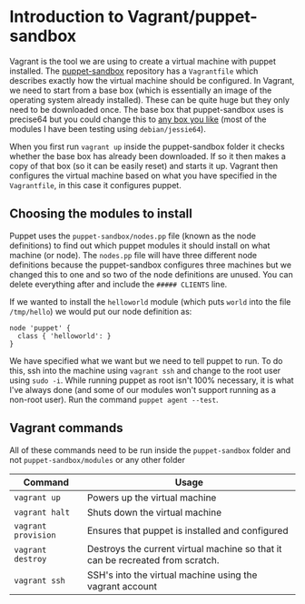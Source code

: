 # Introduction to Vagrant/puppet-sandbox

Vagrant is the tool we are using to create a virtual machine with puppet installed. The [puppet-sandbox](https://github.com/martialblog/puppet-sandbox) repository has a `Vagrantfile` which describes exactly how the virtual machine should be configured. In Vagrant, we need to start from a base box (which is essentially an image of the operating system already installed). These can be quite huge but they only need to be downloaded once. The base box that puppet-sandbox uses is precise64 but you could change this to [any box you like](https://atlas.hashicorp.com/boxes/search) (most of the modules I have been testing using `debian/jessie64`).

When you first run `vagrant up` inside the puppet-sandbox folder it checks whether the base box has already been downloaded. If so it then makes a copy of that box (so it can be easily reset) and starts it up. Vagrant then configures the virtual machine based on what you have specified in the `Vagrantfile`, in this case it configures puppet.

## Choosing the modules to install

Puppet uses the `puppet-sandbox/nodes.pp` file (known as the node definitions) to find out which puppet modules it should install on what machine (or node). The `nodes.pp` file will have three different node definitions because the puppet-sandbox configures three machines but we changed this to one and so two of the node definitions are unused. You can delete everything after and include the `##### CLIENTS` line.

If we wanted to install the `helloworld` module (which puts `world` into the file `/tmp/hello`) we would put our node definition as:

```puppet
node 'puppet' {
  class { 'helloworld': }
}
```

We have specified what we want but we need to tell puppet to run. To do this, ssh into the machine using `vagrant ssh` and change to the root user using `sudo -i`. While running puppet as root isn't 100% necessary, it is what I've always done (and some of our modules won't support running as a non-root user). Run the command `puppet agent --test`.



## Vagrant commands

All of these commands need to be run inside the `puppet-sandbox` folder and not `puppet-sandbox/modules` or any other folder

Command             | Usage
------------------- | ------------------------------------------------------------------------------
`vagrant up`        | Powers up the virtual machine
`vagrant halt`      | Shuts down the virtual machine
`vagrant provision` | Ensures that puppet is installed and configured
`vagrant destroy`   | Destroys the current virtual machine so that it can be recreated from scratch.
`vagrant ssh`       | SSH's into the virtual machine using the vagrant account
